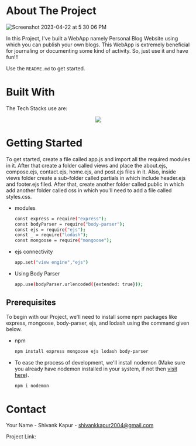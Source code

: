 <!-- ABOUT THE PROJECT -->
# About The Project
![Screenshot 2023-04-22 at 5 30 06 PM](https://user-images.githubusercontent.com/115289871/235349017-ec17dc8b-0ed7-4617-ab39-93ab85a50663.png)






In this Project, I've built a WebApp namely Personal Blog Website using which you can publish your own blogs. This WebApp is extremely beneficial for journaling or documenting some kind of activity. So, just use it and have fun!!!



Use the `README.md` to get started.




# Built With

The Tech Stacks use are:

<div align="center">
<a href="https://skillicons.dev">
    <img src="https://skillicons.dev/icons?i=mongodb,expressjs,nodejs,js,ejs,css" />
</a>
</div>




<!-- GETTING STARTED -->
# Getting Started

To get started, create a file called app.js and import all the required modules in it. After that create a folder called views and place the about.ejs, compose.ejs, contact.ejs, home.ejs, and post.ejs files in it. Also, inside views folder create a sub-folder called partials in which include header.ejs and footer.ejs filed. After that, create another folder called public in which add another folder called css in which you'll need to add a file called styles.css.


* modules

  ```sh
  const express = require("express");
  const bodyParser = require("body-parser");
  const ejs = require("ejs");
  const _ = require("lodash");
  const mongoose = require("mongoose");
  ```

* ejs connectivity

  ```sh
  app.set("view engine","ejs")
  ```
  
* Using Body Parser

  ```sh
  app.use(bodyParser.urlencoded({extended: true}));
  ```

## Prerequisites

To begin with our Project, we'll need to install some npm packages like express, mongoose, body-parser, ejs, and lodash using the command given below. 


* npm

  ```sh
  npm install express mongoose ejs lodash body-parser
  ```
  
  
* To ease the process of development, we'll install nodemon (Make sure you already have nodemon installed in your system, if not then [visit here](https://nodemon.io/)).

  ```sh
  npm i nodemon
  ```


<!-- CONTACT -->
# Contact

Your Name - Shivank Kapur - shivankkapur2004@gmail.com

Project Link: 
